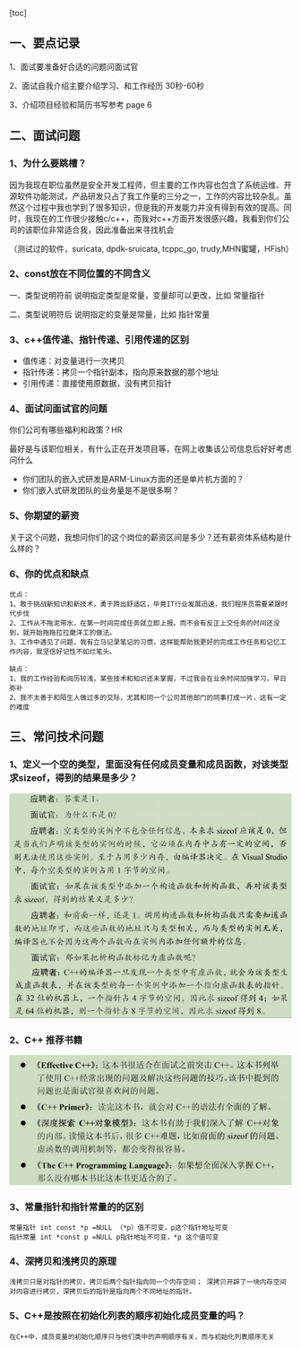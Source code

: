 [toc]



## 一、要点记录

1、面试要准备好合适的问题问面试官

2、面试自我介绍主要介绍学习、和工作经历 30秒-60秒

3、介绍项目经验和简历书写参考 page 6



## 二、面试问题

### 1、为什么要跳槽？

因为我现在职位虽然是安全开发工程师，但主要的工作内容也包含了系统运维、开源软件功能测试，产品研发只占了我工作量的三分之一，工作的内容比较杂乱。虽然这个过程中我也学到了很多知识，但是我的开发能力并没有得到有效的提高。同时，我现在的工作很少接触c/c++，而我对c++方面开发很感兴趣，我看到你们公司的该职位非常适合我，因此准备出来寻找机会

（测试过的软件，suricata, dpdk-sruicata, tcppc_go, trudy,MHN蜜罐，HFish）



### 2、const放在不同位置的不同含义

一、类型说明符前 说明指定类型是常量，变量却可以更改，比如 常量指针

二、类型说明符后 说明指定的变量是常量，比如 指针常量



### 3、c++值传递、指针传递、引用传递的区别

* 值传递：对变量进行一次拷贝
* 指针传递：拷贝一个指针副本，指向原来数据的那个地址
* 引用传递：直接使用原数据，没有拷贝指针



### 4、面试问面试官的问题

你们公司有哪些福利和政策？HR

最好是与该职位相关，有什么正在开发项目等，在网上收集该公司信息后好好考虑问什么

* 你们团队的嵌入式研发是ARM-Linux方面的还是单片机方面的？
* 你们嵌入式研发团队的业务量是不是很多啊？



### 5、你期望的薪资

关于这个问题，我想问你们的这个岗位的薪资区间是多少？还有薪资体系结构是什么样的？



### 6、你的优点和缺点

```
优点：
1、敢于挑战新知识和新技术，勇于跨出舒适区，毕竟IT行业发展迅速，我们程序员需要紧跟时代步伐
2、工作从不拖泥带水，在第一时间完成任务就立即上报。而不会有反正上交任务的时间还没到，就开始拖拖拉拉磨洋工的做法。
3、工作中遇见了问题，我有立马记录笔记的习惯，这样能帮助我更好的完成工作任务和记忆工作内容，我坚信好记性不如烂笔头。
```

```
缺点：
1、我的工作经验和阅历较浅，某些技术和知识还未掌握，不过我会在业余时间加强学习，早日弥补
2、我不太善于和陌生人做过多的交际，尤其和同一个公司其他部门的同事打成一片，这有一定的难度
```



## 三、常问技术问题

### 1、定义一个空的类型，里面没有任何成员变量和成员函数，对该类型求sizeof，得到的结果是多少？

![](./picture/01.png)



### 2、C++ 推荐书籍

![](./picture/02.png)



### 3、常量指针和指针常量的的区别

```
常量指针 int const *p =NULL （*p）值不可变，p这个指针地址可变
指针常量 int *const p =NULL p指针地址不可变，*p 这个值可变
```



### 4、深拷贝和浅拷贝的原理

```
浅拷贝只是对指针的拷贝，拷贝后两个指针指向同一个内存空间； 深拷贝开辟了一块内存空间对内容进行拷贝，深拷贝后的指针是指向两个不同地址的指针。
```



### 5、C++是按照在初始化列表的顺序初始化成员变量的吗？

```
在C++中，成员变量的初始化顺序只与他们类中的声明顺序有关，而与初始化列表顺序无关
```

